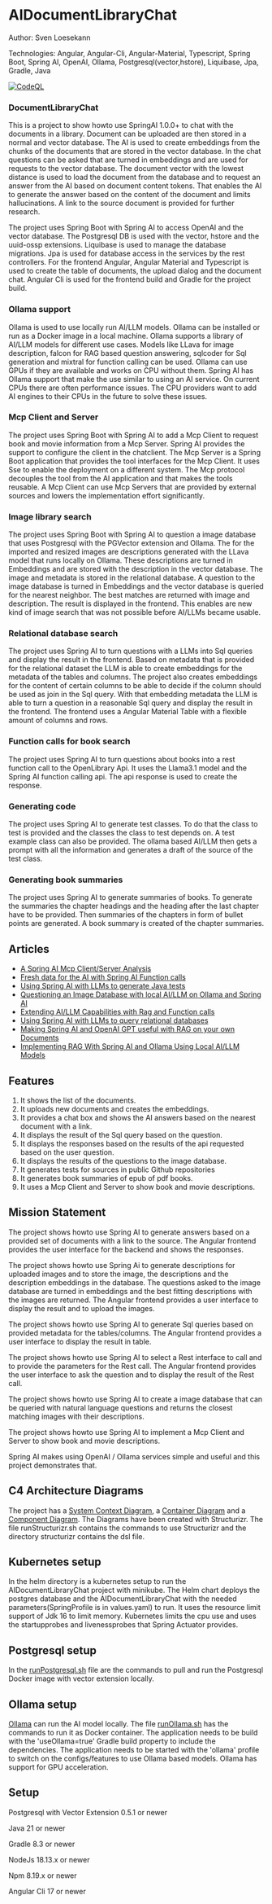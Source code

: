 # AIDocumentLibraryChat

Author: Sven Loesekann

Technologies: Angular, Angular-Cli, Angular-Material, Typescript, Spring Boot, Spring AI, OpenAI, Ollama, Postgresql(vector,hstore), Liquibase, Jpa, Gradle, Java

[![CodeQL](https://github.com/Angular2Guy/AIDocumentLibraryChat/actions/workflows/codeql.yml/badge.svg)](https://github.com/Angular2Guy/AIDocumentLibraryChat/actions/workflows/codeql.yml)

### DocumentLibraryChat
This is a project to show howto use SpringAI 1.0.0+ to chat with the documents in a library. Document can be uploaded are then stored in a normal and vector database. The AI is used to create embeddings from the chunks of the documents that are stored in the vector database. In the chat questions can be asked that are turned in embeddings and are used for requests to the vector database. The document vector with the lowest distance is used to load the document from the database and to request an answer from the AI based on document content tokens. That enables the AI to generate the answer based on the content of the document and limits hallucinations. A link to the source document is provided for further research.

The project uses Spring Boot with Spring AI to access OpenAI and the vector database. The Postgresql DB is used with the vector, hstore and the uuid-ossp extensions. Liquibase is used to manage the database migrations. Jpa is used for database access in the services by the rest controllers. For the frontend Angular, Angular Material and Typescript is used to create the table of documents, the upload dialog and the document chat. Angular Cli is used for the frontend build and Gradle for the project build.

### Ollama support
Ollama is used to use locally run AI/LLM models. Ollama can be installed or run as a Docker image in a local machine. Ollama supports a library of AI/LLM models for different use cases. Models like LLava for image description, falcon for RAG based question answering, sqlcoder for Sql generation and mixtral for function calling can be used. Ollama can use GPUs if they are available and works on CPU without them. Spring AI has Ollama support that make the use similar to using an AI service. On current CPUs there are often performance issues. The CPU providers want to add AI engines to their CPUs in the future to solve these issues. 

### Mcp Client and Server
The project uses Spring Boot with Spring AI to add a Mcp Client to request book and movie information from a Mcp Server. Spring AI provides the support to configure the client in the chatclient. The Mcp Server is a Spring Boot application that provides the tool interfaces for the Mcp Client. It uses Sse to enable the deployment on a different system. The Mcp protocol decouples the tool from the AI application and that makes the tools reusable. A Mcp Client can use Mcp Servers that are provided by external sources and lowers the implementation effort significantly.

### Image library search
The project uses Spring Boot with Spring AI to question a image database that uses Postgresql with the PGVector extension and Ollama. The for the imported and resized images are descriptions generated with the LLava model that runs locally on Ollama. These descriptions are turned in Embeddings and are stored with the description in the vector database. The image and metadata is stored in the relational database. A question to the image database is turned in Embeddings and the vector database is queried for the nearest neighbor. The best matches are returned with image and description. The result is displayed in the frontend. This enables are new kind of image search that was not possible before AI/LLMs became usable. 

### Relational database search
The project uses Spring AI to turn questions with a LLMs into Sql queries and display the result in the frontend. Based on metadata that is provided for the relational dataset the LLM is able to create embeddings for the metadata of the tables and columns. The project also creates embeddings for the content of certain columns to be able to decide if the column should be used as join in the Sql query. With that embedding metadata the LLM is able to turn a question in a reasonable Sql query and display the result in the frontend. The frontend uses a Angular Material Table with a flexible amount of columns and rows. 

### Function calls for book search
The project uses Spring AI to turn questions about books into a rest function call to the OpenLibrary Api. It uses the Llama3.1 model and the Spring AI function calling api. The api response is used to create the response.

### Generating code
The project uses Spring AI to generate test classes. To do that the class to test is provided and the classes the class to test depends on. A test example class can also be provided. The ollama based AI/LLM then gets a prompt with all the information and generates a draft of the source of the test class.

### Generating book summaries
The project uses Spring AI to generate summaries of books. To generate the summaries the chapter headings and the heading after the last chapter have to be provided. Then summaries of the chapters in form of bullet points are generated. A book summary is created of the chapter summaries. 

## Articles
* [A Spring AI Mcp Client/Server Analysis](https://angular2guy.wordpress.com/2025/08/15/a-spring-ai-mcp-client-server-analysis/)
* [Fresh data for the AI with Spring AI Function calls](https://angular2guy.wordpress.com/2025/01/01/fresh-data-for-the-ai-with-spring-ai-function-calls/)
* [Using Spring AI with LLMs to generate Java tests](https://angular2guy.wordpress.com/2024/07/15/using-spring-ai-with-llms-to-generate-code/)
* [Questioning an Image Database with local AI/LLM on Ollama and Spring AI](https://angular2guy.wordpress.com/2024/05/17/questioning-an-image-database-with-ai-llm-and-spring-ai/)
* [Extending AI/LLM Capabilities with Rag and Function calls](https://angular2guy.wordpress.com/2024/03/17/extending-ai-llm-capabilities/)
* [Using Spring AI with LLMs to query relational databases](https://angular2guy.wordpress.com/2024/03/01/using-spring-ai-with-ai-llms-to-query-relational-databases/)
* [Making Spring AI and OpenAI GPT useful with RAG on your own Documents](https://angular2guy.wordpress.com/2023/11/19/making-spring-ai-and-openai-gpt-useful-with-rag-on-your-own-documents/)
* [Implementing RAG With Spring AI and Ollama Using Local AI/LLM Models](https://angular2guy.wordpress.com/2023/12/17/using-spring-ai-with-ollama-for-a-local-ai-model/)

## Features
1. It shows the list of the documents.
2. It uploads new documents and creates the embeddings.
3. It provides a chat box and shows the AI answers based on the nearest document with a link.
4. It displays the result of the Sql query based on the question.
5. It displays the responses based on the results of the api requested based on the user question.
6. It displays the results of the questions to the image database.
7. It generates tests for sources in public Github repositories
8. It generates book summaries of epub of pdf books.
9. It uses a Mcp Client and Server to show book and movie descriptions.

## Mission Statement
The project shows howto use Spring AI to generate answers based on a provided set of documents with a link to the source. The Angular frontend provides the user interface for the backend and shows the responses. 

The project shows howto use Spring Ai to generate descriptions for uploaded images and to store the image, the descriptions and the description embeddings in the database. The questions asked to the image database are turned in embeddings and the best fitting descriptions with the images are returned. The Angular frontend provides a user interface to display the result and to upload the images.

The project shows howto use Spring AI to generate Sql queries based on provided metadata for the tables/columns. The Angular frontend provides a user interface to display the result in table.

The project shows howto use Spring AI to select a Rest interface to call and to provide the parameters for the Rest call. The Angular frontend provides the user interface to ask the question and to display the result of the Rest call.

The project shows howto use Spring AI to create a image database that can be queried with natural language questions and returns the closest matching images with their descriptions.  

The project shows howto use Spring AI to implement a Mcp Client and Server to show book and movie descriptions.

Spring AI makes using OpenAI / Ollama services simple and useful and this project demonstrates that. 

## C4 Architecture Diagrams
The project has a [System Context Diagram](structurizr/diagrams/structurizr-1-SystemContext.svg), a [Container Diagram](structurizr/diagrams/structurizr-1-Containers.svg) and a [Component Diagram](structurizr/diagrams/structurizr-1-Components.svg). The Diagrams have been created with Structurizr. The file runStructurizr.sh contains the commands to use Structurizr and the directory structurizr contains the dsl file.

## Kubernetes setup
In the helm directory is a kubernetes setup to run the AIDocumentLibraryChat project with minikube. The Helm chart deploys the postgres database and the AIDocumentLibraryChat with the needed parameters(SpringProfile is in values.yaml) to run. It uses the resource limit support of Jdk 16 to limit memory. Kubernetes limits the cpu use and uses the startupprobes and livenessprobes that Spring Actuator provides.


## Postgresql setup
In the [runPostgresql.sh](https://github.com/Angular2Guy/AIDocumentLibraryChat/blob/master/runPostgresql.sh) file are the commands to pull and run the Postgresql Docker image with vector extension locally. 

## Ollama setup
[Ollama](https://ollama.ai/) can run the AI model locally. The file [runOllama.sh](https://github.com/Angular2Guy/AIDocumentLibraryChat/blob/master/runOllama.sh) has the commands to run it as Docker container. The application needs to be build with the 'useOllama=true' Gradle build property to include the dependencies. The application needs to be started with the 'ollama' profile to switch on the configs/features to use Ollama based models. Ollama has support for GPU acceleration.

## Setup
Postgresql with Vector Extension 0.5.1 or newer

Java 21 or newer

Gradle 8.3 or newer

NodeJs 18.13.x or newer

Npm 8.19.x or newer

Angular Cli 17 or newer
